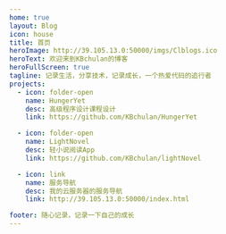 ```yaml
---
home: true
layout: Blog
icon: house
title: 首页
heroImage: http://39.105.13.0:50000/imgs/Clblogs.ico
heroText: 欢迎来到KBchulan的博客
heroFullScreen: true
tagline: 记录生活，分享技术，记录成长，一个热爱代码的追行者
projects:
  - icon: folder-open
    name: HungerYet
    desc: 高级程序设计课程设计
    link: https://github.com/KBchulan/HungerYet

  - icon: folder-open
    name: LightNovel
    desc: 轻小说阅读App
    link: https://github.com/KBchulan/lightNovel

  - icon: link
    name: 服务导航
    desc: 我的云服务器的服务导航
    link: http://39.105.13.0:50000/index.html

footer: 随心记录，记录一下自己的成长
---
```

